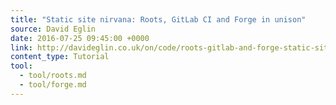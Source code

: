 ```yaml
---
title: "Static site nirvana: Roots, GitLab CI and Forge in unison"
source: David Eglin
date: 2016-07-25 09:45:00 +0000
link: http://davideglin.co.uk/on/code/roots-gitlab-and-forge-static-site-process.html
content_type: Tutorial
tool:
  - tool/roots.md
  - tool/forge.md
---
```







